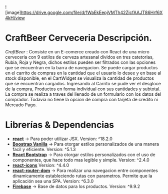 ![image]https://drive.google.com/file/d/1WaEkEepjVMTh42ZicfAAJT86Hrf6X4kH/view

# CraftBeer Cerveceria Descripción.

*CraftBeer* : Consiste en un E-comerce creado con React de una micro cerveceria con 9 estilos de cerveza artesanal dividos en tres catetorias, Rubia, Roja y Negra, dichos estilos pueden ser filtrados con las opciones que se encuentran en la barra de navegacion. Se puede cargar productos en el carrito de compras en la cantidad que el usuario lo desee y en base al stock disponible, en el CartWidget se visualiza la cantidad de productos que se encuentran cargados. Ingresando al Carrito se pude ver el desgloce de la compra, Productos en forma individual con sus cantidades y subtotal.
La compra se realiza a traves del llenado de un formulario con los datos del comprador. Todavia no tiene la opcion de compra con tarjeta de credito ni Mercado Pago.


# Librerías & Dependencias


 - **[react](https://es.reactjs.org/)** -> Para poder utilizar JSX. Version: ^18.2.0
 - [**Boostrap Vanilla**](https://react-bootstrap.github.io/getting-started/introduction) -> Para otorgar estilos personalizados de una manera facil y eficiente. Version: ^5.1.3
 -  [**React Bootstrap**](https://react-bootstrap.github.io/getting-started/introduction) -> Para otorgar estilos personalizados con el uso de componentes, que hace todo mas legible y simple. Version: ^2.4.0
 - **[react-icons](https://react-icons.github.io/react-icons/)** Version: ^4.4.0
 - **[react-router-dom](https://v5.reactrouter.com/web/guides/quick-start)** -> Para realizar una navegacion entre componentes dinamicamente estableciendo rutas con parametros. Permite que la aplicación sea una SPA. Version: ^6.3.0
 - [**Firebase**](https://firebase.google.com/docs/firestore/quickstart) ->  Base de datos para los productos. Version: ^9.9.2

